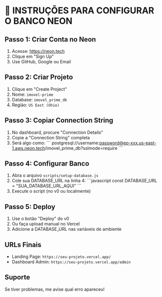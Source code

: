 # 🎯 INSTRUÇÕES PARA CONFIGURAR O BANCO NEON

## Passo 1: Criar Conta no Neon
1. Acesse: https://neon.tech
2. Clique em "Sign Up"
3. Use GitHub, Google ou Email

## Passo 2: Criar Projeto
1. Clique em "Create Project"
2. Nome: `imovel-prime`
3. Database: `imovel_prime_db`
4. Região: `US East (Ohio)`

## Passo 3: Copiar Connection String
1. No dashboard, procure "Connection Details"
2. Copie a "Connection String" completa
3. Será algo como:
   \`\`\`
   postgresql://username:password@ep-xxx.us-east-1.aws.neon.tech/imovel_prime_db?sslmode=require
   \`\`\`

## Passo 4: Configurar Banco
1. Abra o arquivo `scripts/setup-database.js`
2. Cole sua DATABASE_URL na linha 4:
   \`\`\`javascript
   const DATABASE_URL = "SUA_DATABASE_URL_AQUI"
   \`\`\`
3. Execute o script (no v0 ou localmente)

## Passo 5: Deploy
1. Use o botão "Deploy" do v0
2. Ou faça upload manual no Vercel
3. Adicione a DATABASE_URL nas variáveis de ambiente

## URLs Finais
- Landing Page: `https://seu-projeto.vercel.app/`
- Dashboard Admin: `https://seu-projeto.vercel.app/admin`

## Suporte
Se tiver problemas, me avise qual erro apareceu!
